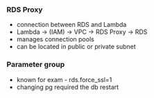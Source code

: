 ### RDS Proxy
* connection between RDS and Lambda
* Lambda -> (IAM) -> VPC -> RDS Proxy -> RDS
* manages connection pools 
* can be located in public or private subnet

### Parameter group
* known for exam - rds.force_ssl=1
* changing pg required the db restart
